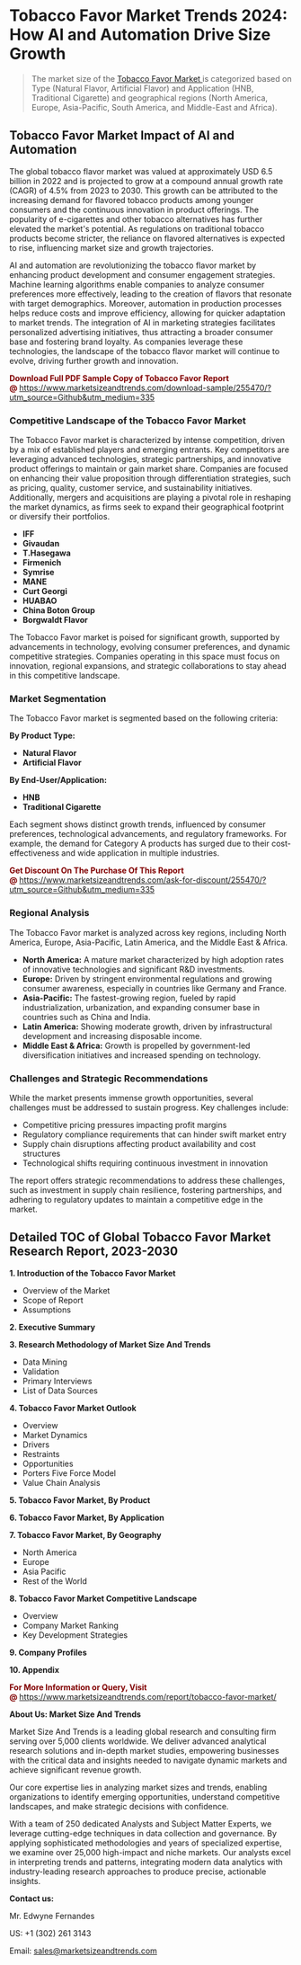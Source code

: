 <h1>Tobacco Favor Market Trends 2024: How AI and Automation Drive Size Growth</h1><blockquote><p>The market size of the <a href="https://www.marketsizeandtrends.com/download-sample/255470/?utm_source=Github&amp;utm_medium=335" target="_blank">Tobacco Favor Market </a>is categorized based on Type (Natural Flavor, Artificial Flavor) and Application (HNB, Traditional Cigarette) and geographical regions (North America, Europe, Asia-Pacific, South America, and Middle-East and Africa).</p></blockquote><p><h2>Tobacco Favor Market Impact of AI and Automation</h2><p>The global tobacco flavor market was valued at approximately USD 6.5 billion in 2022 and is projected to grow at a compound annual growth rate (CAGR) of 4.5% from 2023 to 2030. This growth can be attributed to the increasing demand for flavored tobacco products among younger consumers and the continuous innovation in product offerings. The popularity of e-cigarettes and other tobacco alternatives has further elevated the market's potential. As regulations on traditional tobacco products become stricter, the reliance on flavored alternatives is expected to rise, influencing market size and growth trajectories.</p><p>AI and automation are revolutionizing the tobacco flavor market by enhancing product development and consumer engagement strategies. Machine learning algorithms enable companies to analyze consumer preferences more effectively, leading to the creation of flavors that resonate with target demographics. Moreover, automation in production processes helps reduce costs and improve efficiency, allowing for quicker adaptation to market trends. The integration of AI in marketing strategies facilitates personalized advertising initiatives, thus attracting a broader consumer base and fostering brand loyalty. As companies leverage these technologies, the landscape of the tobacco flavor market will continue to evolve, driving further growth and innovation.</p></p><p><strong><span style="color: #800000;">Download Full PDF Sample Copy of Tobacco Favor Report @</span>&nbsp;</strong><a href="https://www.marketsizeandtrends.com/download-sample/255470/?utm_source=Github&amp;utm_medium=335">https://www.marketsizeandtrends.com/download-sample/255470/?utm_source=Github&amp;utm_medium=335</a></p><h3>Competitive Landscape of the Tobacco Favor Market</h3><p>The Tobacco Favor market is characterized by intense competition, driven by a mix of established players and emerging entrants. Key competitors are leveraging advanced technologies, strategic partnerships, and innovative product offerings to maintain or gain market share. Companies are focused on enhancing their value proposition through differentiation strategies, such as pricing, quality, customer service, and sustainability initiatives. Additionally, mergers and acquisitions are playing a pivotal role in reshaping the market dynamics, as firms seek to expand their geographical footprint or diversify their portfolios.</p><p><strong><p><ul><li>IFF </li><li> Givaudan </li><li> T.Hasegawa </li><li> Firmenich </li><li> Symrise </li><li> MANE </li><li> Curt Georgi </li><li> HUABAO </li><li> China Boton Group </li><li> Borgwaldt Flavor</p></li></ul></p></strong></p><p>The Tobacco Favor market is poised for significant growth, supported by advancements in technology, evolving consumer preferences, and dynamic competitive strategies. Companies operating in this space must focus on innovation, regional expansions, and strategic collaborations to stay ahead in this competitive landscape.</p><h3>Market Segmentation</h3><p>The Tobacco Favor market is segmented based on the following criteria:</p><p><strong>By Product Type:</strong></p><p><strong><p><ul><li>Natural Flavor </li><li> Artificial Flavor</p></li></ul></p></strong></p><p><strong>By End-User/Application:</strong></p><p><strong><p><ul><li>HNB </li><li> Traditional Cigarette</p></li></ul></p></strong></p><p>Each segment shows distinct growth trends, influenced by consumer preferences, technological advancements, and regulatory frameworks. For example, the demand for Category A products has surged due to their cost-effectiveness and wide application in multiple industries.</p><p><strong><span style="color: #800000;">Get Discount On The Purchase Of This Report @&nbsp;</span></strong><a href="https://www.marketsizeandtrends.com/ask-for-discount/255470/?utm_source=Github&amp;utm_medium=335">https://www.marketsizeandtrends.com/ask-for-discount/255470/?utm_source=Github&amp;utm_medium=335</a></p><h3>Regional Analysis</h3><p>The Tobacco Favor market is analyzed across key regions, including North America, Europe, Asia-Pacific, Latin America, and the Middle East &amp; Africa.</p><ul><li><strong>North America:</strong> A mature market characterized by high adoption rates of innovative technologies and significant R&amp;D investments.</li><li><strong>Europe:</strong> Driven by stringent environmental regulations and growing consumer awareness, especially in countries like Germany and France.</li><li><strong>Asia-Pacific:</strong> The fastest-growing region, fueled by rapid industrialization, urbanization, and expanding consumer base in countries such as China and India.</li><li><strong>Latin America:</strong> Showing moderate growth, driven by infrastructural development and increasing disposable income.</li><li><strong>Middle East &amp; Africa:</strong> Growth is propelled by government-led diversification initiatives and increased spending on technology.</li></ul><h3>Challenges and Strategic Recommendations</h3><p>While the market presents immense growth opportunities, several challenges must be addressed to sustain progress. Key challenges include:</p><ul><li>Competitive pricing pressures impacting profit margins</li><li>Regulatory compliance requirements that can hinder swift market entry</li><li>Supply chain disruptions affecting product availability and cost structures</li><li>Technological shifts requiring continuous investment in innovation</li></ul><p>The report offers strategic recommendations to address these challenges, such as investment in supply chain resilience, fostering partnerships, and adhering to regulatory updates to maintain a competitive edge in the market.</p><h2>Detailed TOC of Global Tobacco Favor Market Research Report, 2023-2030</h2><p><strong>1. Introduction of the Tobacco Favor Market</strong></p><ul><li>Overview of the Market</li><li>Scope of Report</li><li>Assumptions&nbsp;</li></ul><p><strong>2. Executive Summary</strong></p><p><strong>3. Research Methodology of <strong>Market Size And Trends</strong></strong></p><ul><li>Data Mining</li><li>Validation</li><li>Primary Interviews</li><li>List of Data Sources&nbsp;</li></ul><p><strong>4. Tobacco Favor Market Outlook</strong></p><ul><li>Overview</li><li>Market Dynamics</li><li>Drivers</li><li>Restraints</li><li>Opportunities</li><li>Porters Five Force Model</li><li>Value Chain Analysis&nbsp;</li></ul><p><strong>5. Tobacco Favor Market, By Product</strong></p><p><strong>6. Tobacco Favor Market, By Application</strong></p><p><strong>7. Tobacco Favor Market, By Geography</strong></p><ul><li>North America</li><li>Europe</li><li>Asia Pacific</li><li>Rest of the World&nbsp;</li></ul><p><strong>8. Tobacco Favor Market Competitive Landscape</strong></p><ul><li>Overview</li><li>Company Market Ranking</li><li>Key Development Strategies&nbsp;</li></ul><p><strong>9. Company Profiles</strong></p><p><strong>10. Appendix</strong></p><p><strong><span style="color: #800000;">For More Information or Query, Visit @&nbsp;</span></strong><a href="https://www.marketsizeandtrends.com/report/tobacco-favor-market/">https://www.marketsizeandtrends.com/report/tobacco-favor-market/</a></p><p></p><p><strong>About Us:&nbsp;Market Size And Trends</strong></p><p>Market Size And Trends&nbsp;is a leading global research and consulting firm serving over 5,000 clients worldwide. We deliver advanced analytical research solutions and in-depth market studies, empowering businesses with the critical data and insights needed to navigate dynamic markets and achieve significant revenue growth.</p><p>Our core expertise lies in analyzing market sizes and trends, enabling organizations to identify emerging opportunities, understand competitive landscapes, and make strategic decisions with confidence.</p><p>With a team of 250 dedicated Analysts and Subject Matter Experts, we leverage cutting-edge techniques in data collection and governance. By applying sophisticated methodologies and years of specialized expertise, we examine over 25,000 high-impact and niche markets. Our analysts excel in interpreting trends and patterns, integrating modern data analytics with industry-leading research approaches to produce precise, actionable insights.</p><p><strong>Contact us:</strong></p><p>Mr. Edwyne Fernandes</p><p>US: +1 (302) 261 3143</p><p>Email: <a href="mailto:sales@marketsizeandtrends.com">sales@marketsizeandtrends.com</a>&nbsp;</p>
